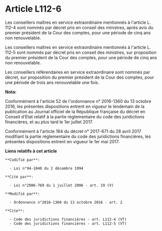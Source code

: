 # Article L112-6

Les conseillers maîtres en service extraordinaire mentionnés à l'article L. 112-4 sont nommés par décret pris en conseil des
ministres, après avis du premier président de la Cour des comptes, pour une période de cinq ans non renouvelable. 

Les conseillers maîtres en service extraordinaire mentionnés à l'article L. 112-5 sont nommés par décret pris en conseil des
ministres, sur proposition du premier président de la Cour des comptes, pour une période de cinq ans non renouvelable. 

Les conseillers référendaires en service extraordinaire sont nommés par décret, sur proposition du premier président de la
Cour des comptes, pour une période de trois ans renouvelable une fois.

**Nota:**

Conformément à l'article 52 de l'ordonnance n° 2016-1360 du 13 octobre 2016, les présentes dispositions entrent en vigueur le
lendemain de la publication au Journal officiel de la République française du décret en Conseil d'Etat relatif à la partie
réglementaire du code des juridictions financières, et au plus tard le 1er juillet 2017.

Conformément à l'article 184 du décret n° 2017-671 du 28 avril 2017 modifiant la partie réglementaire du code des
juridictions financières, les présentes dispositions entrent en vigueur le 1er mai 2017.

**Liens relatifs à cet article**

	**Codifié par**:

	  - Loi n°94-1040 du 2 décembre 1994

	**Cité par**:

	  - Loi n°2006-769 du 1 juillet 2006 - art. 19 (V)

	**Modifié par**:

	  - Ordonnance n°2016-1360 du 13 octobre 2016 - art. 2

	**Cite**:

	  - Code des juridictions financières - art. L112-4 (VT)
	  - Code des juridictions financières - art. L112-5 (VT)
